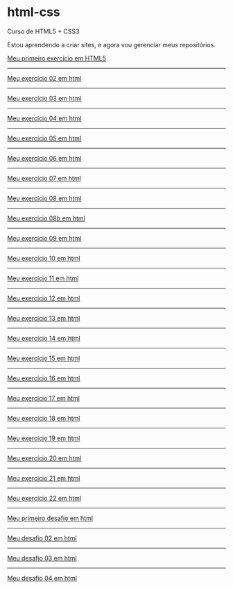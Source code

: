 # html-css
 Curso de HTML5 + CSS3

Estou aprendendo a criar sites, e agora vou gerenciar meus repositórios.

<a href="https://augustomedeiros13.github.io/html-css/exercícios/ex001/">Meu primeiro exercício em HTML5</a>
<hr>
<a href="https://augustomedeiros13.github.io/html-css/exercícios/ex002/">Meu exercício 02 em html</a>
<hr>
<a href="https://augustomedeiros13.github.io/html-css/exercícios/ex003/">Meu exercício 03 em html</a>
<hr>
<a href="https://augustomedeiros13.github.io/html-css/exercícios/ex004/">Meu exercício 04 em html</a>
<hr>
<a href="https://augustomedeiros13.github.io/html-css/exercícios/ex005/">Meu exercício 05 em html</a>
<hr>
<a href="https://augustomedeiros13.github.io/html-css/exercícios/ex006/">Meu exercício 06 em html</a>
<hr>
<a href="https://augustomedeiros13.github.io/html-css/exercícios/ex007/html4.html">Meu exercício 07 em html</a>
<hr>
<a href="https://augustomedeiros13.github.io/html-css/exercícios/ex008/">Meu exercício 08 em html</a>
<hr>
<a href="https://augustomedeiros13.github.io/html-css/exercícios/ex008b/">Meu exercício 08b em html</a>
<hr>
<a href="https://augustomedeiros13.github.io/html-css/exercícios/ex009/">Meu exercício 09 em html</a>
<hr>
<a href="https://augustomedeiros13.github.io/html-css/exercícios/ex010/">Meu exercício 10 em html</a>
<hr>
<a href="https://augustomedeiros13.github.io/html-css/exerc%C3%ADcios/ex011/ex011.html">Meu exercício 11 em html</a>
<hr>
<a href="https://augustomedeiros13.github.io/html-css/exerc%C3%ADcios/ex012/ex012.html">Meu exercício 12 em html</a>
<hr>
<a href="https://augustomedeiros13.github.io/html-css/exerc%C3%ADcios/ex013/ex013.html">Meu exercício 13 em html</a>
<hr>
<a href="https://augustomedeiros13.github.io/html-css/exerc%C3%ADcios/ex014/ex014.html">Meu exercício 14 em html</a>
<hr>
<a href="https://augustomedeiros13.github.io/html-css/exerc%C3%ADcios/ex015/ex015.html">Meu exercício 15 em html</a>
<hr>
<a href="https://augustomedeiros13.github.io/html-css/exerc%C3%ADcios/ex016/ex016.html">Meu exercício 16 em html</a>
<hr>
<a href="https://augustomedeiros13.github.io/html-css/exerc%C3%ADcios/ex017/ex017.html">Meu exercício 17 em html</a>
<hr>
<a href="https://augustomedeiros13.github.io/html-css/exercícios/ex018/fontes01.html">Meu exercício 18 em html</a>
<hr>
<a href="https://augustomedeiros13.github.io/html-css/exerc%C3%ADcios/ex019/seletor01.html">Meu exercício 19 em html</a>
<hr>
<a href="https://augustomedeiros13.github.io/html-css/exerc%C3%ADcios/ex020/ex020.html">Meu exercício 20 em html</a>
<hr>
<a href="https://augustomedeiros13.github.io/html-css/exerc%C3%ADcios/ex021/caixa02.html">Meu exercício 21 em html</a>
<hr>
<a href="https://augustomedeiro13.github.io/html-css/exercícios/ex022/fundo001.html">Meu exercício 22 em html</a>
<hr>
<a href="https://augustomedeiros13.github.io/html-css/desafios/desafio01/desafio01.html">Meu primeiro desafio em html</a>
<hr>
<a href="https://augustomedeiros13.github.io/html-css/desafios/desafio02/desafio02.html">Meu desafio 02 em html</a>
<hr>
<a href="https://augustomedeiros13.github.io/html-css/desafios/desafio03/desafio03.html">Meu desafio 03 em html</a>
<hr>
<a href="https://augustomedeiros13.github.io/html-css/desafios/desafio04/android.html">Meu desafio 04 em html</a>
